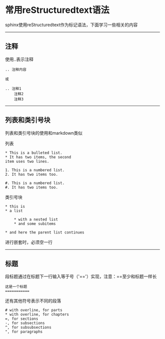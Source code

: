 
# 常用reStructuredtext语法

sphinx使用reStructuredtext作为标记语法，下面学习一些相关的内容

---

## 注释

使用..表示注释

    .. 注释内容

    或

    .. 注释1
        注释2
        注释3
---

## 列表和类引号块

列表和类引号块的使用和markdown类似

列表

    * This is a bulleted list.
    * It has two items, the second
    item uses two lines.

    1. This is a numbered list.
    2. It has two items too.

    #. This is a numbered list.
    #. It has two items too.

类引号块

    * this is
    * a list

        * with a nested list
        * and some subitems

    * and here the parent list continues

进行嵌套时，必须空一行

---

## 标题

段标题通过在标题下一行输入等于号（'=='）实现，注意：==至少和标题一样长

    这是一个标题
    ===========

还有其他符号表示不同的段落

    # with overline, for parts
    * with overline, for chapters
    =, for sections
    -, for subsections
    ^, for subsubsections
    ", for paragraphs







